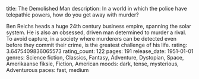 title: The Demolished Man
description: In a world in which the police have telepathic powers, how do you get away with murder?

Ben Reichs heads a huge 24th century business empire, spanning the solar system. He is also an obsessed, driven man determined to murder a rival. To avoid capture, in a society where murderers can be detected even before they commit their crime, is the greatest challenge of his life.
rating: 3.6475409836065573
rating_count: 122
pages: 191
release_date: 1951-01-01
genres: Science fiction, Classics, Fantasy, Adventure, Dystopian, Space, Amerikaanse fiksie, Fiction, American
moods: dark, tense, mysterious, Adventurous
paces: fast, medium